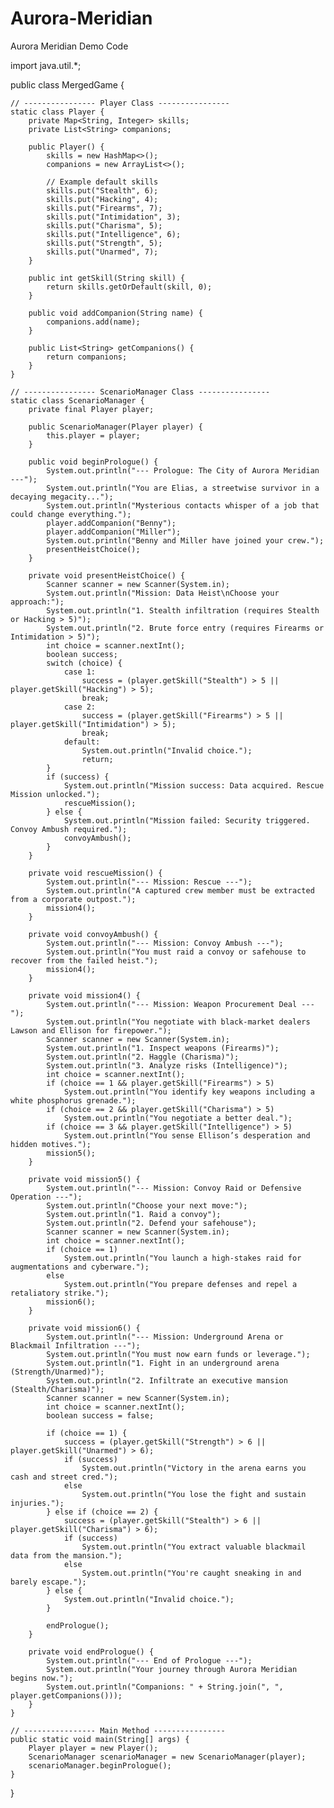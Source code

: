 # Aurora-Meridian

Aurora Meridian Demo Code

import java.util.*;

public class MergedGame {

    // ---------------- Player Class ----------------
    static class Player {
        private Map<String, Integer> skills;
        private List<String> companions;

        public Player() {
            skills = new HashMap<>();
            companions = new ArrayList<>();

            // Example default skills
            skills.put("Stealth", 6);
            skills.put("Hacking", 4);
            skills.put("Firearms", 7);
            skills.put("Intimidation", 3);
            skills.put("Charisma", 5);
            skills.put("Intelligence", 6);
            skills.put("Strength", 5);
            skills.put("Unarmed", 7);
        }

        public int getSkill(String skill) {
            return skills.getOrDefault(skill, 0);
        }

        public void addCompanion(String name) {
            companions.add(name);
        }

        public List<String> getCompanions() {
            return companions;
        }
    }

    // ---------------- ScenarioManager Class ----------------
    static class ScenarioManager {
        private final Player player;

        public ScenarioManager(Player player) {
            this.player = player;
        }

        public void beginPrologue() {
            System.out.println("--- Prologue: The City of Aurora Meridian ---");
            System.out.println("You are Elias, a streetwise survivor in a decaying megacity...");
            System.out.println("Mysterious contacts whisper of a job that could change everything.");
            player.addCompanion("Benny");
            player.addCompanion("Miller");
            System.out.println("Benny and Miller have joined your crew.");
            presentHeistChoice();
        }

        private void presentHeistChoice() {
            Scanner scanner = new Scanner(System.in);
            System.out.println("Mission: Data Heist\nChoose your approach:");
            System.out.println("1. Stealth infiltration (requires Stealth or Hacking > 5)");
            System.out.println("2. Brute force entry (requires Firearms or Intimidation > 5)");
            int choice = scanner.nextInt();
            boolean success;
            switch (choice) {
                case 1:
                    success = (player.getSkill("Stealth") > 5 || player.getSkill("Hacking") > 5);
                    break;
                case 2:
                    success = (player.getSkill("Firearms") > 5 || player.getSkill("Intimidation") > 5);
                    break;
                default:
                    System.out.println("Invalid choice.");
                    return;
            }
            if (success) {
                System.out.println("Mission success: Data acquired. Rescue Mission unlocked.");
                rescueMission();
            } else {
                System.out.println("Mission failed: Security triggered. Convoy Ambush required.");
                convoyAmbush();
            }
        }

        private void rescueMission() {
            System.out.println("--- Mission: Rescue ---");
            System.out.println("A captured crew member must be extracted from a corporate outpost.");
            mission4();
        }

        private void convoyAmbush() {
            System.out.println("--- Mission: Convoy Ambush ---");
            System.out.println("You must raid a convoy or safehouse to recover from the failed heist.");
            mission4();
        }

        private void mission4() {
            System.out.println("--- Mission: Weapon Procurement Deal ---");
            System.out.println("You negotiate with black-market dealers Lawson and Ellison for firepower.");
            Scanner scanner = new Scanner(System.in);
            System.out.println("1. Inspect weapons (Firearms)");
            System.out.println("2. Haggle (Charisma)");
            System.out.println("3. Analyze risks (Intelligence)");
            int choice = scanner.nextInt();
            if (choice == 1 && player.getSkill("Firearms") > 5)
                System.out.println("You identify key weapons including a white phosphorus grenade.");
            if (choice == 2 && player.getSkill("Charisma") > 5)
                System.out.println("You negotiate a better deal.");
            if (choice == 3 && player.getSkill("Intelligence") > 5)
                System.out.println("You sense Ellison’s desperation and hidden motives.");
            mission5();
        }

        private void mission5() {
            System.out.println("--- Mission: Convoy Raid or Defensive Operation ---");
            System.out.println("Choose your next move:");
            System.out.println("1. Raid a convoy");
            System.out.println("2. Defend your safehouse");
            Scanner scanner = new Scanner(System.in);
            int choice = scanner.nextInt();
            if (choice == 1)
                System.out.println("You launch a high-stakes raid for augmentations and cyberware.");
            else
                System.out.println("You prepare defenses and repel a retaliatory strike.");
            mission6();
        }

        private void mission6() {
            System.out.println("--- Mission: Underground Arena or Blackmail Infiltration ---");
            System.out.println("You must now earn funds or leverage.");
            System.out.println("1. Fight in an underground arena (Strength/Unarmed)");
            System.out.println("2. Infiltrate an executive mansion (Stealth/Charisma)");
            Scanner scanner = new Scanner(System.in);
            int choice = scanner.nextInt();
            boolean success = false;

            if (choice == 1) {
                success = (player.getSkill("Strength") > 6 || player.getSkill("Unarmed") > 6);
                if (success)
                    System.out.println("Victory in the arena earns you cash and street cred.");
                else
                    System.out.println("You lose the fight and sustain injuries.");
            } else if (choice == 2) {
                success = (player.getSkill("Stealth") > 6 || player.getSkill("Charisma") > 6);
                if (success)
                    System.out.println("You extract valuable blackmail data from the mansion.");
                else
                    System.out.println("You're caught sneaking in and barely escape.");
            } else {
                System.out.println("Invalid choice.");
            }

            endPrologue();
        }

        private void endPrologue() {
            System.out.println("--- End of Prologue ---");
            System.out.println("Your journey through Aurora Meridian begins now.");
            System.out.println("Companions: " + String.join(", ", player.getCompanions()));
        }
    }

    // ---------------- Main Method ----------------
    public static void main(String[] args) {
        Player player = new Player();
        ScenarioManager scenarioManager = new ScenarioManager(player);
        scenarioManager.beginPrologue();
    }
}
